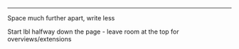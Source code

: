 

----

Space much further apart, write less

Start lbl halfway down the page - leave room at the top for overviews/extensions

